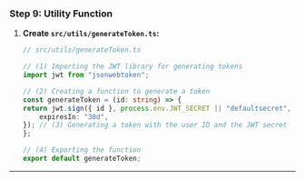 ### Step 9: Utility Function
1. **Create `src/utils/generateToken.ts`:**
    ```typescript
    // src/utils/generateToken.ts

    // (1) Importing the JWT library for generating tokens
    import jwt from "jsonwebtoken";

    // (2) Creating a function to generate a token
    const generateToken = (id: string) => {
    return jwt.sign({ id }, process.env.JWT_SECRET || "defaultsecret", {
        expiresIn: "30d",
    }); // (3) Generating a token with the user ID and the JWT secret
    };

    // (4) Exporting the function
    export default generateToken;

    ```

---